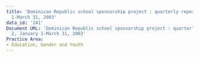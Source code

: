 ```yaml
---
title: 'Dominican Republic school sponsorship project : quarterly report no. 2, January
  1-March 31, 2003'
data_id: '241'
Document URL: 'Dominican Republic school sponsorship project : quarterly report no.
  2, January 1-March 31, 2003'
Practice Area:
- Education, Gender and Youth
---
```


